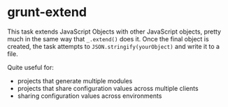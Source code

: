 # grunt-extend

This task extends JavaScript Objects with other JavaScript objects, pretty much
in the same way that `_.extend()` does it. Once the final object is created, the
task attempts to `JSON.stringify(yourObject)` and write it to a file.

Quite useful for:

- projects that generate multiple modules
- projects that share configuration values across multiple clients
- sharing configuration values across environments



